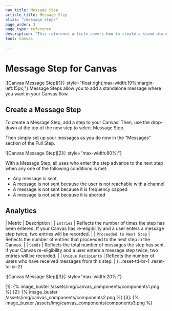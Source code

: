 ```yaml
---
nav_title: Message Step
article_title: Message Step
alias: "/message_step/"
page_order: 3
page_type: reference
description: "This reference article covers how to create a stand-alone message using the Canvas messaging step."
tool: Canvas

---
```


# Message Step for Canvas
![Canvas Message Step][1]{: style="float:right;max-width:19%;margin-left:15px;"}
Message Steps allow you to add a standalone message where you want in your Canvas flow.

## Create a Message Step

To create a Message Step, add a step to your Canvas. Then, use the drop-down at the top of the new step to select Message Step.

Then simply set up your messages as you do now in the “Messages” section of the Full Step.

![Canvas Message Step][2]{: style="max-width:80%;"}

With a Message Step, all uses who enter the step advance to the next step when any one of the following conditions is met:
- Any message is sent
- A message is not sent because the user is not reachable with a channel
- A message is not sent because it is frequency capped
- A message is not sent because it is aborted

## Analytics

| Metric | Description |
| `Entries` | Reflects the number of times the step has been entered. If your Canvas has re-eligibility and a user enters a message step twice, two entries will be recorded. |
| `Proceeded to Next Step` | Reflects the number of entries that proceeded to the next step in the Canvas. |
| `Sends` | Reflects the total number of messages the step has sent. If your Canvas re-eligibility and a user enters a message step twice, two entries will be recorded. |
| `Unique Recipients` | Reflects the number of users who have received messages from this step. |
{: .reset-td-br-1 .reset-td-br-2}

![Canvas Message Step][3]{: style="max-width:20%;"}


[1]: {% image_buster /assets/img/canvas_components/components1.png %}
[2]: {% image_buster /assets/img/canvas_components/components2.png %}
[3]: {% image_buster /assets/img/canvas_components/components3.png %}
